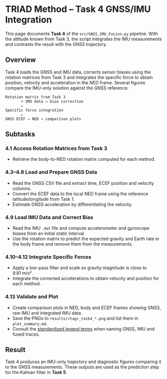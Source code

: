 # TRIAD Method – Task 4 GNSS/IMU Integration

This page documents **Task 4** of the `src/GNSS_IMU_Fusion.py` pipeline. With the attitude known from Task 3, the script integrates the IMU measurements and contrasts the result with the GNSS trajectory.

## Overview

Task 4 loads the GNSS and IMU data, corrects sensor biases using the rotation matrices from Task 3 and integrates the specific force to obtain position, velocity and acceleration in the NED frame. Several figures compare the IMU-only solution against the GNSS reference.

```
Rotation matrix from Task 3
       + IMU data → bias correction
       ↓
Specific force integration
       ↓
GNSS ECEF → NED → comparison plots
```

## Subtasks

### 4.1 Access Rotation Matrices from Task 3
- Retrieve the body-to-NED rotation matrix computed for each method.

### 4.3–4.8 Load and Prepare GNSS Data
- Read the GNSS CSV file and extract time, ECEF position and velocity columns.
- Convert the ECEF data to the local NED frame using the reference latitude/longitude from Task 1.
- Estimate GNSS acceleration by differentiating the velocity.

### 4.9 Load IMU Data and Correct Bias
- Read the IMU `.dat` file and compute accelerometer and gyroscope biases from an initial static interval.
- Use the rotation matrix to predict the expected gravity and Earth rate in the body frame and remove them from the measurements.

### 4.10–4.12 Integrate Specific Forces
- Apply a low-pass filter and scale so gravity magnitude is close to 9.81 m/s².
- Integrate the corrected accelerations to obtain velocity and position for each method.

### 4.13 Validate and Plot
- Create comparison plots in NED, body and ECEF frames showing GNSS, raw IMU and integrated IMU data.
- Save the PNGs to `results/<tag>_task4_*.png` and list them in `plot_summary.md`.
- Consult the [standardized legend terms](PlottingChecklist.md#standardized-legend-terms) when naming GNSS, IMU and fused traces.

## Result

Task 4 produces an IMU-only trajectory and diagnostic figures comparing it to the GNSS measurements. These outputs are used as the prediction step for the Kalman filter in **Task 5**.

